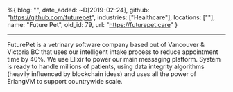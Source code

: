 %{
  blog: "",
  date_added: ~D[2019-02-24],
  github: "https://github.com/futurepet",
  industries: ["Healthcare"],
  locations: [""],
  name: "Future Pet",
  old_id: 79,
  url: "https://futurepet.care"
}

---

FuturePet is a vetrinary software company based out of Vancouver & Victoria BC that uses our intelligent intake process to reduce appointment time by 40%. We use Elixir to power our main messaging platform. System is ready to handle millions of patients, using data integrity algorithms (heavily influenced by blockchain ideas) and uses all the power of ErlangVM to support countrywide scale.
